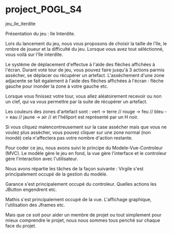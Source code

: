 # project_POGL_S4
jeu_ile_iterdite


Présentation du jeu : Ile Interdite.


Lors du lancement du jeu, nous vous proposons de choisir la taille de l'île, le nmbre de joueur et la difficulté du jeu. Lorsque vous avez tout séléctionné, vous voilà sur l'île interdite. 

Le système de déplacement d'effectue à l'aide des flèches affichées à l'écran. Durant vote tour de jeu, vous pouvez faire jusqu'à 3 actions parmis assécher, se déplacer ou récupérer un artefact. 
L'assèchement d'une zone adjacente se fait également à l'aide des flèches affichées à l'écran : flèche gauche pour inonder la zone à votre gauche etc. 

Lorsque vous finissez votre tour, vous allez aléatoirement recevoir ou non un clef, qui va vous permettre par la suite de récupérer un artefact.

Les couleurs des zones d'artefact sont :
vert -> terre //
rouge -> feu //
bleu -> eau //
jaune -> air //
et l'héliport est représenté par un H noir. 

Si vous cliquez malencontreusement sur la case assécher mais que vous ne voulez plus assècher, vous pouvez cliquer sur une zone normal (non inondé) cela n'affectera pas votre nombre d'action restante.

Pour coder ce jeu, nous avons suivi le principe du Modele-Vue-Controleur (MVC). Le modèle gère le jeu en fond, la vue gère l'interface et le controleur gère l'interaction avec l'utilisateur.

Nous avons répartie les tâches de la façon suivante :
Virgile s'est principalement occupé de la gestion du modèle.

Garance s'est principalement occupé du controleur. Quelles actions les JButton engendrent etc.

Mathis s'est principalement occupé de la vue. L'affichage graphique, l'utilisation des Jframes etc.

Mais que ce soit pour aider un membre de projet ou tout simplement pour mieux comprendre le projet, nous nous sommes tous penché sur chaque face du projet.
